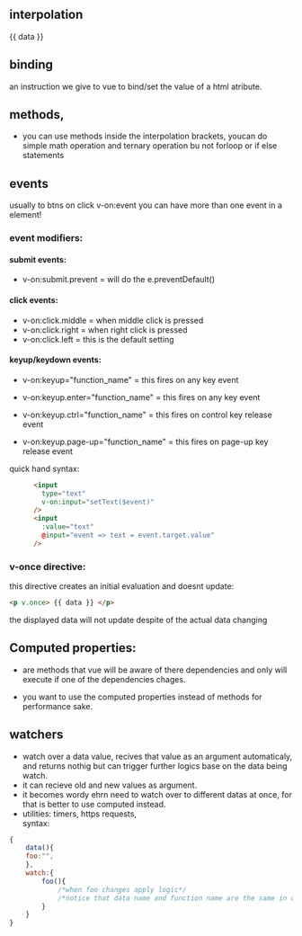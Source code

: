 ## interpolation
{{ data }}

## binding
an instruction we give to vue to bind/set the value of a html atribute.

## methods, 
- you can use methods inside the interpolation brackets, youcan do simple math operation and ternary operation bu not forloop or if else statements

## events
usually to btns on click v-on:event 
you can have more than one event in a element!
### event modifiers:

#### submit events:
- v-on:submit.prevent = will do the e.preventDefault()

#### click events:
- v-on:click.middle = when middle click is pressed
- v-on:click.right = when right click is pressed
- v-on:click.left = this is the default setting

#### keyup/keydown events:
- v-on:keyup="function_name" = this fires on any key event

- v-on:keyup.enter="function_name" = this fires on any key event
- v-on:keyup.ctrl="function_name" = this fires on control key release event
- v-on:keyup.page-up="function_name" = this fires on page-up key release event

quick hand syntax:
```html
      <input
        type="text"
        v-on:input="setText($event)"
      />
      <input
        :value="text"
        @input="event => text = event.target.value"
      />
```
### v-once directive:

this directive creates an initial evaluation and doesnt update:

```html
<p v.once> {{ data }} </p>
```
the displayed data will not update despite of the actual data changing

## Computed properties:

- are methods that vue will be aware of there dependencies and only will execute if one of the dependencies chages.

- you want to use the computed properties instead of methods for performance sake.

## watchers

- watch over a data value, recives that value as an argument automaticaly, and returns nothig but can trigger further logics base on the data being watch.
- it can recieve old and new values as argument.
- it becomes wordy ehrn need to watch over to different datas at once, for that is better to use computed instead. 
- utilities: timers, https requests,  
syntax:
```js
{
    data(){
    foo:"",
    },
    watch:{
        foo(){
            /*when foo changes apply logic*/
            /*notice that data name and function name are the same in order to work*/
        }
    }
}
```